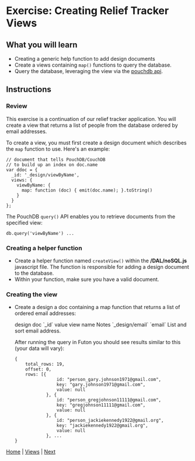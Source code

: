 # Exercise: Creating Relief Tracker Views

## What you will learn

- Creating a generic help function to add design documents
- Create a views containing `map()` functions to query the database.
- Query the database, leveraging the view via the [pouchdb api](https://pouchdb.com/api.html#query_database).

## Instructions

### Review

This exercise is a continuation of our relief tracker application.  You will create a view that returns a list of people from the database ordered by email addresses.  

To create a view, you must first create a design document which describes the `map` function to use.  Here's an example:

```
// document that tells PouchDB/CouchDB
// to build up an index on doc.name
var ddoc = {
  _id: '_design/viewByName',
  views: {
    viewByName: {
      map: function (doc) { emit(doc.name); }.toString()
    }
  }
};
```

The PouchDB `query()` API enables you to retrieve documents from the specified view:

```
db.query('viewByName') ...
```

### Creating a helper function

- Create a helper function named `createView()` within the **/DAL/noSQL.js** javascript file.  The function is responsible for adding a design document to the database.
- Within your function, make sure you have a valid document.

### Creating the view

- Create a design a doc containing a map function that returns a list of ordered email addresses:

  <tr>
    <th>design doc `_id` value</th>
    <th>view name</th>
    <th>Notes</th>
  </tr>
  <tr>
    <td>`_design/email`</td>
    <td>`email`</td>
    <td>List and sort email address.</td>
  </tr>  

  After running the query in Futon you should see results similar to this (your data will vary):

  ```
  {
      total_rows: 19,
      offset: 0,
      rows: [{
                  id: "person_gary.johnson1971@gmail.com",
                  key: "gary.johnson1971@gmail.com",
                  value: null
              }, {
                  id: "person_gregjohnson11111@gmail.com",
                  key: "gregjohnson11111@gmail.com",
                  value: null
              }, {
                  id: "person_jackiekennedy1922@gmail.org",
                  key: "jackiekennedy1922@gmail.org",
                  value: null
              }, ...
  }
  ```


[Home](/)  |  [Views](/views)  |  [Next](/views/2)
